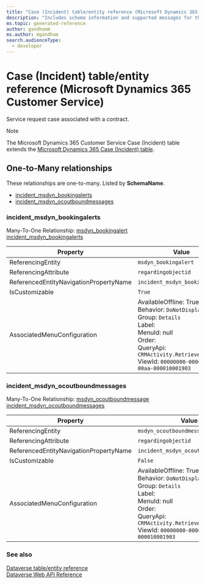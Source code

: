 ```yaml
---
title: "Case (Incident) table/entity reference (Microsoft Dynamics 365 Customer Service)"
description: "Includes schema information and supported messages for the Case (Incident) table/entity with Microsoft Dynamics 365 Customer Service."
ms.topic: generated-reference
author: gandhamm
ms.author: mgandham
search.audienceType: 
  - developer
---
```


# Case (Incident) table/entity reference (Microsoft Dynamics 365 Customer Service)

Service request case associated with a contract.

> [!NOTE]
> The Microsoft Dynamics 365 Customer Service Case (Incident) table extends the [Microsoft Dynamics 365 Case (Incident) table](/dynamics365/developer/reference/entities/incident).




## One-to-Many relationships

These relationships are one-to-many. Listed by **SchemaName**.

- [incident_msdyn_bookingalerts](#BKMK_incident_msdyn_bookingalerts)
- [incident_msdyn_ocoutboundmessages](#BKMK_incident_msdyn_ocoutboundmessages)

### <a name="BKMK_incident_msdyn_bookingalerts"></a> incident_msdyn_bookingalerts

Many-To-One Relationship: [msdyn_bookingalert incident_msdyn_bookingalerts](msdyn_bookingalert.md#BKMK_incident_msdyn_bookingalerts)

|Property|Value|
|---|---|
|ReferencingEntity|`msdyn_bookingalert`|
|ReferencingAttribute|`regardingobjectid`|
|ReferencedEntityNavigationPropertyName|`incident_msdyn_bookingalerts`|
|IsCustomizable|`True`|
|AssociatedMenuConfiguration|AvailableOffline: True<br />Behavior: `DoNotDisplay`<br />Group: `Details`<br />Label: <br />MenuId: null<br />Order: <br />QueryApi: `CRMActivity.RetrieveByObject`<br />ViewId: `00000000-0000-0000-00aa-000010001903`|

### <a name="BKMK_incident_msdyn_ocoutboundmessages"></a> incident_msdyn_ocoutboundmessages

Many-To-One Relationship: [msdyn_ocoutboundmessage incident_msdyn_ocoutboundmessages](msdyn_ocoutboundmessage.md#BKMK_incident_msdyn_ocoutboundmessages)

|Property|Value|
|---|---|
|ReferencingEntity|`msdyn_ocoutboundmessage`|
|ReferencingAttribute|`regardingobjectid`|
|ReferencedEntityNavigationPropertyName|`incident_msdyn_ocoutboundmessages`|
|IsCustomizable|`False`|
|AssociatedMenuConfiguration|AvailableOffline: True<br />Behavior: `DoNotDisplay`<br />Group: `Details`<br />Label: <br />MenuId: null<br />Order: <br />QueryApi: `CRMActivity.RetrieveByObject`<br />ViewId: `00000000-0000-0000-00aa-000010001903`|



### See also

[Dataverse table/entity reference](/power-apps/developer/data-platform/reference/about-entity-reference)  
[Dataverse Web API Reference](/power-apps/developer/data-platform/webapi/reference/about)   


